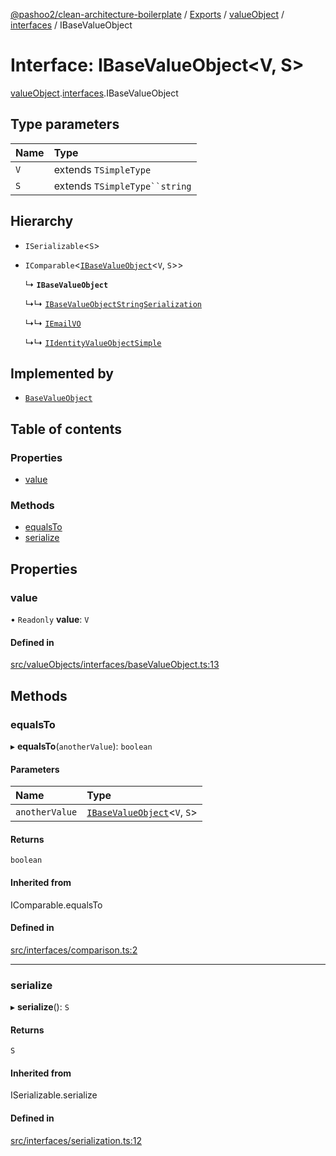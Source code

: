 [@pashoo2/clean-architecture-boilerplate](../README.md) / [Exports](../modules.md) / [valueObject](../modules/valueobject.md) / [interfaces](../modules/valueobject.interfaces.md) / IBaseValueObject

# Interface: IBaseValueObject<V, S\>

[valueObject](../modules/valueobject.md).[interfaces](../modules/valueobject.interfaces.md).IBaseValueObject

## Type parameters

| Name | Type |
| :------ | :------ |
| `V` | extends `TSimpleType` |
| `S` | extends `TSimpleType``string` |

## Hierarchy

- `ISerializable`<`S`\>

- `IComparable`<[`IBaseValueObject`](valueobject.interfaces.ibasevalueobject.md)<`V`, `S`\>\>

  ↳ **`IBaseValueObject`**

  ↳↳ [`IBaseValueObjectStringSerialization`](valueobject.interfaces.ibasevalueobjectstringserialization.md)

  ↳↳ [`IEmailVO`](valueobject.interfaces.iemailvo.md)

  ↳↳ [`IIdentityValueObjectSimple`](valueobject.interfaces.iidentityvalueobjectsimple.md)

## Implemented by

- [`BaseValueObject`](../classes/valueobject.interfaces.abstractclasses.basevalueobject.md)

## Table of contents

### Properties

- [value](valueobject.interfaces.ibasevalueobject.md#value)

### Methods

- [equalsTo](valueobject.interfaces.ibasevalueobject.md#equalsto)
- [serialize](valueobject.interfaces.ibasevalueobject.md#serialize)

## Properties

### value

• `Readonly` **value**: `V`

#### Defined in

[src/valueObjects/interfaces/baseValueObject.ts:13](https://github.com/pashoo2/clean-architecture-boilerplate/blob/5d0a725/src/valueObjects/interfaces/baseValueObject.ts#L13)

## Methods

### equalsTo

▸ **equalsTo**(`anotherValue`): `boolean`

#### Parameters

| Name | Type |
| :------ | :------ |
| `anotherValue` | [`IBaseValueObject`](valueobject.interfaces.ibasevalueobject.md)<`V`, `S`\> |

#### Returns

`boolean`

#### Inherited from

IComparable.equalsTo

#### Defined in

[src/interfaces/comparison.ts:2](https://github.com/pashoo2/clean-architecture-boilerplate/blob/5d0a725/src/interfaces/comparison.ts#L2)

___

### serialize

▸ **serialize**(): `S`

#### Returns

`S`

#### Inherited from

ISerializable.serialize

#### Defined in

[src/interfaces/serialization.ts:12](https://github.com/pashoo2/clean-architecture-boilerplate/blob/5d0a725/src/interfaces/serialization.ts#L12)
